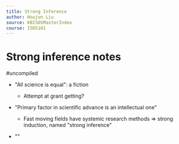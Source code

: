 ```yaml
---
title: Strong Inference
author: Houjun Liu
source: KBISOSMasterIndex
course: ISOS101
---
```


# Strong inference notes

#uncompiled

* "All science is equal": a fiction
    * Attempt at grant getting?
* "Primary factor in scientific advance is an intellectual one"
    * Fast moving fields have systemic research methods => strong induction, named "strong inference"
    
* ""